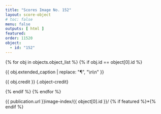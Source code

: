 ```yaml
---
title: "Scores Image No. 152"
layout: score-object
# toc: false
menu: false
outputs: [ html ]
featured: 
order: 11520
object:
  - id: "152"
---
```


{% for obj in objects.object_list %}
{% if obj.id == object[0].id %}

{{ obj.extended_caption | replace: "¶", "\n\n" }}

{{ obj.credit }} {.object-credit}

{% endif %}
{% endfor %}

<div class="object-credit object-url is-print-only">

{{ publication.url }}image-index/{{ object[0].id }}/ {% if featured %}*{% endif %}

</div>

